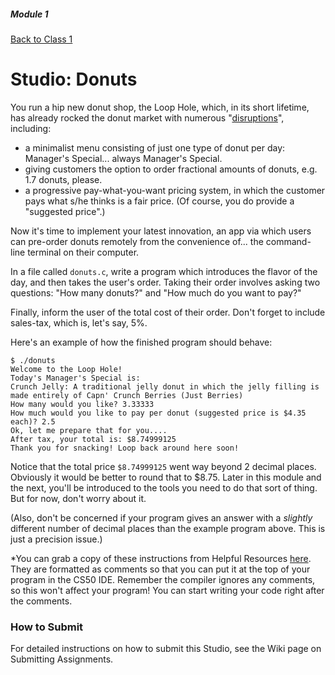 ##### Module 1

[Back to Class 1](../../class1)

# Studio: Donuts

You run a hip new donut shop, the Loop Hole, which, in its short lifetime, has already rocked the donut market with 
numerous "<a href="http://www.forbes.com/sites/martinzwilling/2015/03/19/will-your-business-innovation-disrupt-the-market/#2715e4857a0b58b4f1954f56" target="_blank">disruptions</a>", including:
* a minimalist menu consisting of just one type of donut per day: Manager's Special... always Manager's Special.
* giving customers the option to order fractional amounts of donuts, e.g. 1.7 donuts, please.
* a progressive pay-what-you-want pricing system, in which the customer pays what s/he thinks is a fair price. (Of
course, you do provide a "suggested price".)

Now it's time to implement your latest innovation, an app via which users can pre-order donuts remotely from the
convenience of... the command-line terminal on their computer.

In a file called `donuts.c`, write a program which introduces the flavor of the day, and then takes
the user's order. Taking their order involves asking two questions: "How many donuts?" and "How much do you want to pay?"

Finally, inform the user of the total cost of their order. Don't forget to include sales-tax, which is, let's say, 5%.

Here's an example of how the finished program should behave:

```nohighlight
$ ./donuts
Welcome to the Loop Hole!
Today's Manager's Special is:
Crunch Jelly: A traditional jelly donut in which the jelly filling is made entirely of Capn' Crunch Berries (Just Berries)
How many would you like? 3.33333
How much would you like to pay per donut (suggested price is $4.35 each)? 2.5
Ok, let me prepare that for you....
After tax, your total is: $8.74999125
Thank you for snacking! Loop back around here soon!
```

Notice that the total price `$8.74999125` went way beyond 2 decimal places. Obviously it would be better to
round that to $8.75. Later in this module and the next, you'll be introduced to the tools you need to do that sort of thing. But for now, don't worry about it.

(Also, don't be concerned if your program gives an answer with a *slightly* different number of decimal places than the example program above. This is just a precision issue.)

*You can grab a copy of these instructions from Helpful Resources <a href="../../../../../../../helpful-resources/modules/module-1.html#class-1-studio-donuts" target="_blank">here</a>.  They are formatted as comments so that you can put it at the top of your program in the CS50 IDE.  Remember the compiler ignores any comments, so this won't affect your program! You can start writing your code right after the comments. 

### How to Submit

For detailed instructions on how to submit this Studio, see the Wiki page on Submitting Assignments.
